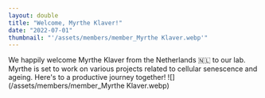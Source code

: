 ```yaml
---
layout: double
title: "Welcome, Myrthe Klaver!"
date: "2022-07-01"
thumbnail: "'/assets/members/member_Myrthe Klaver.webp'"
---
```

 We happily welcome Myrthe Klaver from the Netherlands 🇳🇱 to our lab. Myrthe is set to work on various projects related to cellular senescence and ageing. Here's to a productive journey together!
 ![](/assets/members/member_Myrthe Klaver.webp)

 